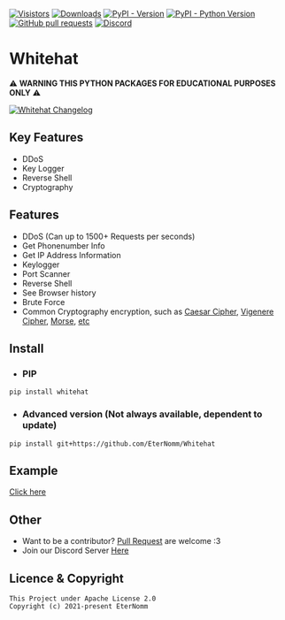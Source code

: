 [![Visistors](https://visitor-badge.glitch.me/badge?page_id=EterNomm.Whitehat)](https://github.com/EterNomm/Whitehat)
[![Downloads](https://pepy.tech/badge/whitehat)](https://pepy.tech/project/whitehat)
[![PyPI - Version](https://img.shields.io/pypi/v/whitehat?label=PyPI%20Version&logo=pypi)](https://pypi.org/project/whitehat)
[![PyPI - Python Version](https://img.shields.io/pypi/pyversions/whitehat?label=Python%20Version&logo=python)](https://pypi.org/project/whitehat#data)
[![GitHub pull requests](https://img.shields.io/github/issues-pr/EterNomm/whitehat?label=Pull%20Requests)](https://github.com/EterNomm/Whitehat/pulls)
[![Discord](https://img.shields.io/discord/887650006977347594?color=blue&label=EterNomm&logo=discord)](https://discord.com/invite/qpT2AeYZRN)

# Whitehat

⚠️ **WARNING THIS PYTHON PACKAGES FOR EDUCATIONAL PURPOSES ONLY** ⚠️

[![Whitehat Changelog](https://img.shields.io/badge/Whitehat-Changelog-informational?style=for-the-badge&logo=github)](https://gist.github.com/LyQuid12/1598aac0765fcde6bf5d4a2d0df083a4)

## Key Features
- DDoS
- Key Logger
- Reverse Shell
- Cryptography

## Features
- DDoS (Can up to 1500+ Requests per seconds)
- Get Phonenumber Info
- Get IP Address Information
- Keylogger
- Port Scanner
- Reverse Shell
- See Browser history
- Brute Force
- Common Cryptography encryption, such as [Caesar Cipher](https://en.wikipedia.org/wiki/Caesar_cipher), [Vigenere Cipher](https://en.wikipedia.org/wiki/Vigen%C3%A8re_cipher), [Morse](https://en.wikipedia.org/wiki/Morse_code), [etc](https://github.com/EterNomm/Whitehat/tree/main/whitehat/cryptography_functions)

## Install
- ### PIP
```
pip install whitehat
```

- ### Advanced version (Not always available, dependent to update)
```
pip install git+https://github.com/EterNomm/Whitehat
```

## Example
[Click here](https://github.com/EterNomm/Whitehat/tree/main/examples)


## Other
- Want to be a contributor? [Pull Request](https://github.com/EterNomm/Whitehat/pulls) are welcome :3
- Join our Discord Server [Here](https://discord.com/invite/qpT2AeYZRN)

## Licence & Copyright

```
This Project under Apache License 2.0
Copyright (c) 2021-present EterNomm
```
